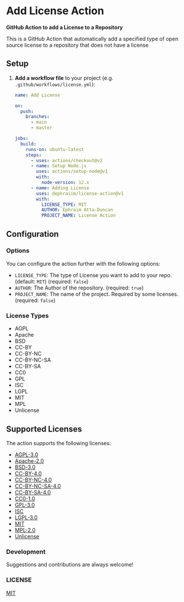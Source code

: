 # Add License Action

**GitHub Action to add a License to a Repository**

This is a GitHub Action that automatically add a specified type of open source license to a repository that does not have a license

## Setup

1. **Add a workflow file** to your project (e.g. `.github/workflows/license.yml`):

   ```yml
   name: Add License

   on:
     push:
       branches:
         - main
         - master

   jobs:
     build:
       runs-on: ubuntu-latest
       steps:
         - uses: actions/checkout@v2
         - name: Setup Node.js
           uses: actions/setup-node@v1
           with:
             node-version: 12.x
         - name: Adding License
           uses: dephraiim/license-action@v1
           with:
             LICENSE_TYPE: MIT
             AUTHOR: Ephraim Atta-Duncan
             PROJECT_NAME: License Action
   ```

## Configuration

### Options

You can configure the action further with the following options:

- `LICENSE_TYPE`: The type of License you want to add to your repo. (default: `MIT`) (required: `false`)
- `AUTHOR`: The Author of the repository. (required: `true`)
- `PROJECT_NAME`: The name of the project. Required by some licenses. (required: `false`)

### License Types

- AGPL
- Apache
- BSD
- CC-BY
- CC-BY-NC
- CC-BY-NC-SA
- CC-BY-SA
- CC0
- GPL
- ISC
- LGPL
- MIT
- MPL
- Unlicense

## Supported Licenses

The action supports the following licenses:

- [AGPL-3.0](http://www.gnu.org/licenses/agpl-3.0)
- [Apache-2.0](https://www.apache.org/licenses/LICENSE-2.0)
- [BSD-3.0](https://opensource.org/licenses/BSD-3-Clause)
- [CC-BY-4.0](https://creativecommons.org/licenses/by/4.0/)
- [CC-BY-NC-4.0](https://creativecommons.org/licenses/by-nc/4.0/)
- [CC-BY-NC-SA-4.0](https://creativecommons.org/licenses/by-nc-sa/4.0/)
- [CC-BY-SA-4.0](https://creativecommons.org/licenses/by-sa/4.0/)
- [CC0-1.0](http://creativecommons.org/publicdomain/zero/1.0/)
- [GPL-3.0](http://www.gnu.org/licenses/gpl-3.0)
- [ISC](https://opensource.org/licenses/ISC)
- [LGPL-3.0](http://www.gnu.org/licenses/lgpl-3.0)
- [MIT](https://opensource.org/licenses/MIT)
- [MPL-2.0](https://www.mozilla.org/en-US/MPL/2.0/)
- [Unlicense](http://unlicense.org/)

### Development

Suggestions and contributions are always welcome!

### LICENSE

[MIT](./LICENSE)
